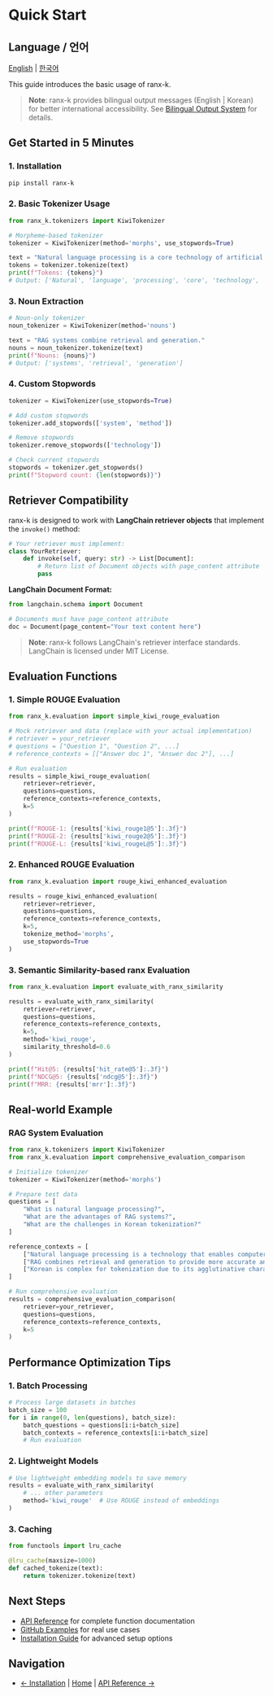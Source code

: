 # Quick Start

## Language / 언어
[English](quickstart.md) | [한국어](../ko/quickstart.md)

This guide introduces the basic usage of ranx-k.

> **Note**: ranx-k provides bilingual output messages (English | Korean) for better international accessibility. See [Bilingual Output System](bilingual-output.md) for details.

## Get Started in 5 Minutes

### 1. Installation

```bash
pip install ranx-k
```

### 2. Basic Tokenizer Usage

```python
from ranx_k.tokenizers import KiwiTokenizer

# Morpheme-based tokenizer
tokenizer = KiwiTokenizer(method='morphs', use_stopwords=True)

text = "Natural language processing is a core technology of artificial intelligence."
tokens = tokenizer.tokenize(text)
print(f"Tokens: {tokens}")
# Output: ['Natural', 'language', 'processing', 'core', 'technology', 'artificial', 'intelligence']
```

### 3. Noun Extraction

```python
# Noun-only tokenizer
noun_tokenizer = KiwiTokenizer(method='nouns')

text = "RAG systems combine retrieval and generation."
nouns = noun_tokenizer.tokenize(text)
print(f"Nouns: {nouns}")
# Output: ['systems', 'retrieval', 'generation']
```

### 4. Custom Stopwords

```python
tokenizer = KiwiTokenizer(use_stopwords=True)

# Add custom stopwords
tokenizer.add_stopwords(['system', 'method'])

# Remove stopwords
tokenizer.remove_stopwords(['technology'])

# Check current stopwords
stopwords = tokenizer.get_stopwords()
print(f"Stopword count: {len(stopwords)}")
```

## Retriever Compatibility

ranx-k is designed to work with **LangChain retriever objects** that implement the `invoke()` method:

```python
# Your retriever must implement:
class YourRetriever:
    def invoke(self, query: str) -> List[Document]:
        # Return list of Document objects with page_content attribute
        pass
```

**LangChain Document Format:**
```python
from langchain.schema import Document

# Documents must have page_content attribute
doc = Document(page_content="Your text content here")
```

> **Note**: ranx-k follows LangChain's retriever interface standards. LangChain is licensed under MIT License.

## Evaluation Functions

### 1. Simple ROUGE Evaluation

```python
from ranx_k.evaluation import simple_kiwi_rouge_evaluation

# Mock retriever and data (replace with your actual implementation)
# retriever = your_retriever
# questions = ["Question 1", "Question 2", ...]
# reference_contexts = [["Answer doc 1", "Answer doc 2"], ...]

# Run evaluation
results = simple_kiwi_rouge_evaluation(
    retriever=retriever,
    questions=questions,
    reference_contexts=reference_contexts,
    k=5
)

print(f"ROUGE-1: {results['kiwi_rouge1@5']:.3f}")
print(f"ROUGE-2: {results['kiwi_rouge2@5']:.3f}")
print(f"ROUGE-L: {results['kiwi_rougeL@5']:.3f}")
```

### 2. Enhanced ROUGE Evaluation

```python
from ranx_k.evaluation import rouge_kiwi_enhanced_evaluation

results = rouge_kiwi_enhanced_evaluation(
    retriever=retriever,
    questions=questions,
    reference_contexts=reference_contexts,
    k=5,
    tokenize_method='morphs',
    use_stopwords=True
)
```

### 3. Semantic Similarity-based ranx Evaluation

```python
from ranx_k.evaluation import evaluate_with_ranx_similarity

results = evaluate_with_ranx_similarity(
    retriever=retriever,
    questions=questions,
    reference_contexts=reference_contexts,
    k=5,
    method='kiwi_rouge',
    similarity_threshold=0.6
)

print(f"Hit@5: {results['hit_rate@5']:.3f}")
print(f"NDCG@5: {results['ndcg@5']:.3f}")
print(f"MRR: {results['mrr']:.3f}")
```

## Real-world Example

### RAG System Evaluation

```python
from ranx_k.tokenizers import KiwiTokenizer
from ranx_k.evaluation import comprehensive_evaluation_comparison

# Initialize tokenizer
tokenizer = KiwiTokenizer(method='morphs')

# Prepare test data
questions = [
    "What is natural language processing?",
    "What are the advantages of RAG systems?",
    "What are the challenges in Korean tokenization?"
]

reference_contexts = [
    ["Natural language processing is a technology that enables computers to understand and process human language."],
    ["RAG combines retrieval and generation to provide more accurate answers."],
    ["Korean is complex for tokenization due to its agglutinative characteristics."]
]

# Run comprehensive evaluation
results = comprehensive_evaluation_comparison(
    retriever=your_retriever,
    questions=questions,
    reference_contexts=reference_contexts,
    k=5
)
```

## Performance Optimization Tips

### 1. Batch Processing
```python
# Process large datasets in batches
batch_size = 100
for i in range(0, len(questions), batch_size):
    batch_questions = questions[i:i+batch_size]
    batch_contexts = reference_contexts[i:i+batch_size]
    # Run evaluation
```

### 2. Lightweight Models
```python
# Use lightweight embedding models to save memory
results = evaluate_with_ranx_similarity(
    # ... other parameters
    method='kiwi_rouge'  # Use ROUGE instead of embeddings
)
```

### 3. Caching
```python
from functools import lru_cache

@lru_cache(maxsize=1000)
def cached_tokenize(text):
    return tokenizer.tokenize(text)
```

## Next Steps

- [API Reference](api-reference.md) for complete function documentation
- [GitHub Examples](https://github.com/tsdata/rank-k/tree/main/examples) for real use cases
- [Installation Guide](installation.md) for advanced setup options


## Navigation
- [← Installation](installation.md) | [Home](../index.md) | [API Reference →](api-reference.md)